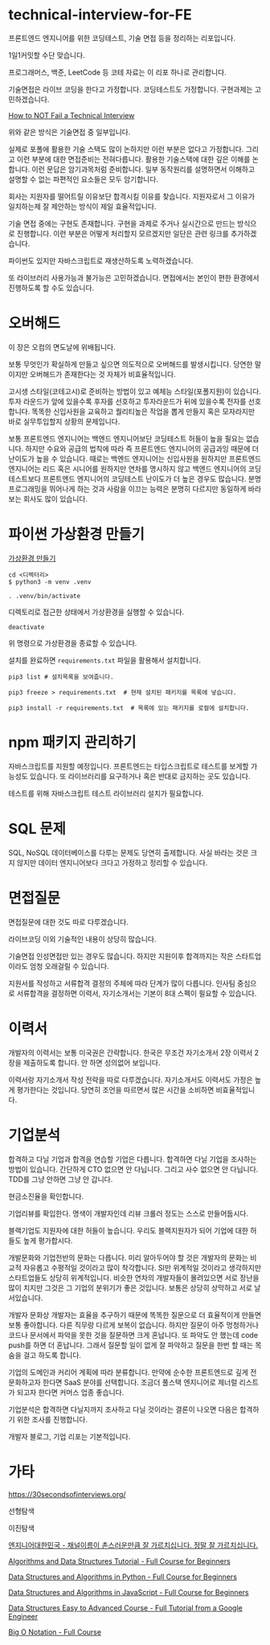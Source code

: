 # technical-interview-for-FE

프론트엔드 엔지니어를 위한 코딩테스트, 기술 면접 등을 정리하는 리포입니다.

1일1커밋할 수단 맞습니다.

프로그래머스, 백준, LeetCode 등 코테 자료는 이 리포 하나로 관리합니다.

기술면접은 라이브 코딩을 한다고 가정합니다. 코딩테스트도 가정합니다. 구현과제는 고민하겠습니다.

[How to NOT Fail a Technical Interview](https://www.youtube.com/watch?v=1t1_a1BZ04o)

위와 같은 방식은 기술면접 중 일부입니다.

실제로 포폴에 활용한 기술 스택도 많이 논하지만 이런 부분은 없다고 가정합니다. 그리고 이런 부분에 대한 면접준비는 전혀다릅니다. 활용한 기술스택에 대한 깊은 이해를 논합니다. 이런 문답은 암기과목처럼 준비합니다. 일부 동작원리를 설명하면서 이해하고 설명할 수 없는 파편적인 요소들은 모두 암기합니다.

회사는 지원자를 떨어트릴 이유보단 합격시킬 이유를 찾습니다. 지원자로서 그 이유가 일치하는제 잘 제안하는 방식이 제일 효율적입니다.

기술 면접 중에는 구현도 존재합니다. 구현을 과제로 주거나 실시간으로 만드는 방식으로 진행합니다. 이런 부분은 어떻게 처리할지 모르겠지만 일단은 관련 링크를 추가하겠습니다.

파이썬도 있지만 자바스크립트로 재생산하도록 노력하겠습니다.

또 라이브러리 사용가능과 불가능은 고민하겠습니다. 면접에서는 본인이 편한 환경에서 진행하도록 할 수도 있습니다.

# 오버해드

이 장은 오컴의 면도날에 위배됩니다.

보통 무엇인가 확실하게 만들고 싶으면 의도적으로 오버해드를 발생시킵니다. 당연한 말이지만 오버해드가 존재한다는 것 자체가 비효율적입니다.

고시생 스타일(코테고시)로 준비하는 방법이 있고 예체능 스타일(포폴지원)이 있습니다. 투자 라운드가 앞에 있을수록 후자를 선호하고 투자라운드가 뒤에 있을수록 전자를 선호합니다. 똑똑한 신입사원을 교육하고 퀄리티높은 작업을 뽑게 만들지 혹은 모자라지만 바로 실무투입할지 상황의 문제입니다.

보통 프론트엔드 엔지니어는 백엔드 엔지니어보단 코딩테스트 허들이 높을 필요는 없습니다. 하지만 수요와 공급의 법칙에 따라 즉 프론트엔드 엔지니어의 공급과잉 때문에 더 난이도가 높을 수 있습니다. 때로는 백엔드 엔지니어는 신입사원을 원하지만 프론트엔드 엔지니어는 리드 혹은 시니어를 원하지만 연차를 명시하지 않고 백엔드 엔지니어의 코딩테스트보다 프론트엔드 엔지니어의 코딩테스트 난이도가 더 높은 경우도 많습니다. 분명 프로그래밍을 뛰어나게 하는 것과 사람을 이끄는 능력은 분명히 다르지만 동일하게 바라보는 회사도 많이 있습니다.

# 파이썬 가상환경 만들기

[가상환경 만들기](https://www.daleseo.com/python-venv/)

```shell
cd <디렉터리>
$ python3 -m venv .venv
```

```shell
. .venv/bin/activate
```

디렉토리로 접근한 상태에서 가상환경을 실행할 수 있습니다.

```
deactivate
```

위 명령으로 가상환경을 종료할 수 있습니다.

설치를 완료하면 `requirements.txt` 파일을 활용해서 설치합니다.

```shell
pip3 list # 설치목록을 보여줍니다.
```

```shell
pip3 freeze > requirements.txt  # 현재 설치된 패키지를 목록에 넣습니다.
```

```shell
pip3 install -r requirements.txt  # 목록에 있는 패키지를 로컬에 설치합니다.
```

# npm 패키지 관리하기

자바스크립트를 지원할 예정입니다. 프론트엔드는 타입스크립트로 테스트를 보게할 가능성도 있습니다. 또 라이브러리를 요구하거나 혹은 반대로 금지하는 곳도 있습니다.

테스트를 위해 자바스크립트 테스트 라이브러리 설치가 필요합니다.

# SQL 문제

SQL, NoSQL 데이터베이스를 다루는 문제도 당연히 출제합니다. 사실 바라는 것은 크지 않지만 데이터 엔지니어보다 크다고 가정하고 정리할 수 있습니다.

# 면접질문

면접질문에 대한 것도 따로 다루겠습니다.

라이브코딩 이외 기술적인 내용이 상당히 많습니다.

기술면접 인성면접만 있는 경우도 많습니다. 하지만 지원이후 합격까지는 작은 스타트업이라도 엄청 오래걸릴 수 있습니다.

지원서를 작성하고 서류합격 결정의 주체에 따라 단계가 많이 다릅니다. 인사팀 중심으로 서류합격을 결정하면 이력서, 자기소개서는 기본이 8대 스펙이 필요할 수 있습니다.

# 이력서

개발자의 이력서는 보통 미국권은 간략합니다. 한국은 무조건 자기소개서 2장 이력서 2장을 제출하도록 합니다. 안 하면 성의없어 보입니다.

이력서랑 자기소개서 작성 전략을 따로 다루겠습니다. 자기소개서도 이력서도 가정은 높게 평가한다는 것입니다. 당연히 조언을 따르면서 많은 시간을 소비하면 비효율적입니다.

# 기업분석

합격하고 다닐 기업과 합격을 연습할 기업은 다릅니다. 합격하면 다닐 기업을 조사하는 방법이 있습니다. 간단하게 CTO 없으면 안 다닙니다. 그리고 사수 없으면 안 다닙니다. TDD를 그냥 안하면 그냥 안 갑니다.

현금소진율을 확인합니다.

기업리뷰를 확입한다. 명색이 개발자인데 리뷰 크롤러 정도는 스스로 만들어둡시다.

블랙기업도 지원자에 대한 허들이 높습니다. 우리도 블랙지원자가 되어 기업에 대한 허들도 높게 평가합시다.

개발문화와 기업전반의 문화는 다릅니다. 미리 알아두어야 할 것은 개발자의 문화는 비교적 자유롭고 수평적일 것이라고 많이 착각합니다. SI만 위계적일 것이라고 생각하지만 스타트업들도 상당히 위계적입니다. 비슷한 연차의 개발자들이 몰려있으면 서로 장난을 많이 치지만 그것은 그 기업의 분위기가 좋은 것입니다. 보통은 상당히 상막하고 서로 날서있습니다.

개발자 문화상 개발자는 효율을 추구하기 때문에 똑똑한 질문으로 더 효율적이게 만들면 보통 좋아합니다. 다른 직무랑 다르게 보복이 없습니다. 하지만 질문이 아주 멍청하거나 코드나 문서에서 파악을 못한 것을 질문하면 크게 혼납니다. 또 파악도 안 했는데 code push를 하면 더 혼납니다. 그래서 질문할 일이 없게 잘 파악하고 질문을 한번 할 때는 목숨을 걸고 하도록 합니다.

기업의 도메인과 커리어 계획에 따라 분류합니다. 만약에 순수한 프론트엔드로 깊게 전문화하고자 한다면 SaaS 분야를 선택합니다. 조금더 풀스택 엔지니어로 제너럴 리스트가 되고자 한다면 커머스 업종 좋습니다.

기업분석은 합격하면 다닐지까지 조사하고 다닐 것이라는 결론이 나오면 다음은 합격하기 위한 조사를 진행합니다.

개발자 블로그, 기업 리포는 기본적입니다.

# 가타

https://30secondsofinterviews.org/

선형탐색

이진탐색

[엔지니어대한민국 - 채널이름이 촌스러운만큼 잘 가르치십니다. 정말 잘 가르치십니다.](https://www.youtube.com/user/damazzang/featured)

[Algorithms and Data Structures Tutorial - Full Course for Beginners](https://youtu.be/8hly31xKli0)

[Data Structures and Algorithms in Python - Full Course for Beginners](https://youtu.be/pkYVOmU3MgA)

[Data Structures and Algorithms in JavaScript - Full Course for Beginners](https://youtu.be/t2CEgPsws3U)

[Data Structures Easy to Advanced Course - Full Tutorial from a Google Engineer](https://youtu.be/RBSGKlAvoiM?t=53)

[Big O Notation - Full Course](https://youtu.be/Mo4vesaut8g)
